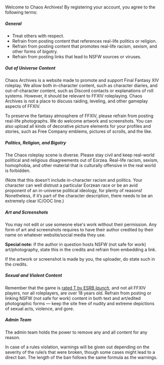 Welcome to Chaos Archives! By registering your account, you agree to the following terms:

##### General

- Treat others with respect.
- Refrain from posting content that references real-life politics or religion.
- Refrain from posting content that promotes real-life racism, sexism, and other forms of bigotry.
- Refrain from posting links that lead to NSFW sources or viruses.

##### Out of Universe Content

Chaos Archives is a website made to promote and support Final Fantasy XIV roleplay. We allow both in-character content, such as character diaries, and out-of-character content, such as Discord contacts or explanations of roll systems. However, it should be relevant to FFXIV roleplaying. Chaos Archives is not a place to discuss raiding, leveling, and other gameplay aspects of FFXIV.

To preserve the fantasy atmosphere of FFXIV, please refrain from posting real-life photographs. We do welcome artwork and screenshots. You can also upload all kinds of decorative picture elements for your profiles and stories, such as Free Company emblems, pictures of scrolls, and the like.

##### Politics, Religion, and Bigotry

The Chaos roleplay scene is diverse. Please stay civil and keep real-world political and religious disagreements out of Eorzea. Real-life racism, sexism, homophobia, and other material that is culturally offensive in the real world is forbidden.

(Note that this doesn’t include in-character racism and politics. Your character can well distrust a particular Eorzean race or be an avid proponent of an in-universe political ideology, for plenty of reasons! Nonetheless, if it’s part of the character description, there needs to be an extremely clear IC/OOC line.)

##### Art and Screenshots

You may not edit or use someone else's work without their permission. Any form of art and screenshots requires to have their author credited by their name on whatever website/social media they use.

**Special note:** If the author in question hosts NSFW (not safe for work) art/photography, state this in the credits and refrain from embedding a link.

If the artwork or screenshot is made by you, the uploader, do state such in the credits.


##### Sexual and Violent Content

Remember that the game is <a href="https://www.esrb.org/ratings/29479/FINAL+FANTASY+XIV/" target="_blank">rated T by ESRB <i class="notranslate material-icons q-icon external-link-icon">launch</i></a>, and not all FFXIV players, nor all roleplayers, are over 18 years old. Refrain from posting or linking NSFW (not safe for work) content in both text and art/edited photographic forms — keep the site free of nudity and extreme depictions of sexual acts, violence, and gore.


##### Admin Team

The admin team holds the power to remove any and all content for any reason.

In case of a rules violation, warnings will be given out depending on the severity of the rule/s that were broken, though some cases might lead to a direct ban. The length of the ban follows the same formula as the warnings.
